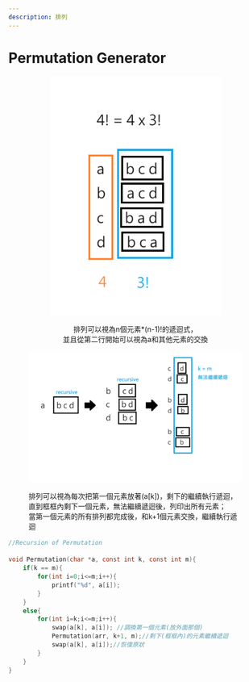 ```yaml
---
description: 排列
---
```


# Permutation Generator

<div align="center" data-full-width="false">

<figure><img src="../.gitbook/assets/未命名.png" alt="" width="341"><figcaption><p>排列可以視為n個元素*(n-1)!的遞迴式，<br>並且從第二行開始可以視為a和其他元素的交換</p></figcaption></figure>

</div>

<figure><img src="../.gitbook/assets/未命名 (1).png" alt="" width="563"><figcaption><p>排列可以視為每次把第一個元素放著(a[k])，剩下的繼續執行遞迴，直到框框內剩下一個元素，無法繼續遞迴後，列印出所有元素；<br>當第一個元素的所有排列都完成後，和k+1個元素交換，繼續執行遞迴</p></figcaption></figure>



```c
//Recursion of Permutation

void Permutation(char *a, const int k, const int m){
    if(k == m){
        for(int i=0;i<=m;i++){
            printf("%d", a[i]);
        }
    }
    else{
        for(int i=k;i<=m;i++){
            swap(a[k], a[i]); //調換第一個元素(放外面那個)
            Permutation(arr, k+1, m);//剩下(框框內)的元素繼續遞迴 
            swap(a[k], a[i]);//恢復原狀
        }
    }    
}
```
